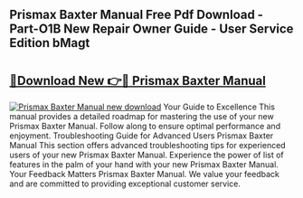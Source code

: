 ## Prismax Baxter Manual Free Pdf Download - Part-O1B New Repair Owner Guide - User Service Edition bMagt

# <h2><a href="http://cf28770.oget.top/?id=Prismax+Baxter+Manual">🔗Download New 👉🔴 Prismax Baxter Manual</a></h2>

[![Prismax Baxter Manual new download](https://i.imgur.com/5g1atiW.png)](http://cf28770.oget.top/?id=Prismax+Baxter+Manual)
Your Guide to Excellence This manual provides a detailed roadmap for mastering the use of your new Prismax Baxter Manual. Follow along to ensure optimal performance and enjoyment. Troubleshooting Guide for Advanced Users Prismax Baxter Manual This section offers advanced troubleshooting tips for experienced users of your new Prismax Baxter Manual. Experience the power of list of features in the palm of your hand with your new Prismax Baxter Manual. Your Feedback Matters Prismax Baxter Manual. We value your feedback and are committed to providing exceptional customer service.
